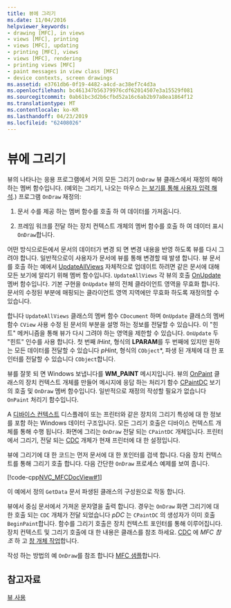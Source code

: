 ```yaml
---
title: 뷰에 그리기
ms.date: 11/04/2016
helpviewer_keywords:
- drawing [MFC], in views
- views [MFC], printing
- views [MFC], updating
- printing [MFC], views
- views [MFC], rendering
- printing views [MFC]
- paint messages in view class [MFC]
- device contexts, screen drawings
ms.assetid: e3761db6-0f19-4482-a4cd-ac38ef7c4d3a
ms.openlocfilehash: bc461347b56379976cdf62014507e3a15529f081
ms.sourcegitcommit: 0ab61bc3d2b6cfbd52a16c6ab2b97a8ea1864f12
ms.translationtype: MT
ms.contentlocale: ko-KR
ms.lasthandoff: 04/23/2019
ms.locfileid: "62408026"
---
```

# <a name="drawing-in-a-view"></a>뷰에 그리기

뷰의 나타나는 응용 프로그램에서 거의 모든 그리기 `OnDraw` 뷰 클래스에서 재정의 해야 하는 멤버 함수입니다. (예외는 그리기, 나오는 마우스 [는 보기를 통해 사용자 입력 해석](../mfc/interpreting-user-input-through-a-view.md).) 프로그램 `OnDraw` 재정의:

1. 문서 수를 제공 하는 멤버 함수를 호출 하 여 데이터를 가져옵니다.

1. 프레임 워크를 전달 하는 장치 컨텍스트 개체의 멤버 함수를 호출 하 여 데이터 표시 `OnDraw`합니다.

어떤 방식으로든에서 문서의 데이터가 변경 되 면 변경 내용을 반영 하도록 뷰를 다시 그려야 합니다. 일반적으로이 사용자가 문서에 뷰를 통해 변경할 때 발생 합니다. 뷰 문서를 호출 하는 예에서 [UpdateAllViews](../mfc/reference/cdocument-class.md#updateallviews) 자체적으로 업데이트 하려면 같은 문서에 대해 모든 보기에 알리기 위해 멤버 함수입니다. `UpdateAllViews` 각 뷰의 호출 [OnUpdate](../mfc/reference/cview-class.md#onupdate) 멤버 함수입니다. 기본 구현을 `OnUpdate` 뷰의 전체 클라이언트 영역을 무효화 합니다. 문서의 수정된 부분에 매핑되는 클라이언트 영역 지역에만 무효화 하도록 재정의할 수 있습니다.

합니다 `UpdateAllViews` 클래스의 멤버 함수 `CDocument` 하며 `OnUpdate` 클래스의 멤버 함수 `CView` 사용 수정 된 문서의 부분을 설명 하는 정보를 전달할 수 있습니다. 이 "힌트" 메커니즘을 통해 뷰가 다시 그려야 하는 영역을 제한할 수 있습니다. `OnUpdate` 두 "힌트" 인수를 사용 합니다. 첫 번째 *lHint*, 형식의 **LPARAM**를 두 번째에 있지만 원하는 모든 데이터를 전달할 수 있습니다 *pHint*, 형식의 `CObject`*, 파생 된 개체에 대 한 포인터를 전달할 수 있습니다 `CObject`합니다.

뷰를 잘못 되 면 Windows 보냅니다를 **WM_PAINT** 메시지입니다. 뷰의 [OnPaint](../mfc/reference/cwnd-class.md#onpaint) 클래스의 장치 컨텍스트 개체를 만들어 메시지에 응답 하는 처리기 함수 [CPaintDC](../mfc/reference/cpaintdc-class.md) 보기의 호출 및 `OnDraw` 멤버 함수입니다. 일반적으로 재정의 작성할 필요가 없습니다 `OnPaint` 처리기 함수입니다.

A [디바이스 컨텍스트](../mfc/device-contexts.md) 디스플레이 또는 프린터와 같은 장치의 그리기 특성에 대 한 정보를 포함 하는 Windows 데이터 구조입니다. 모든 그리기 호출은 디바이스 컨텍스트 개체를 통해 수행 됩니다. 화면에 그리는 `OnDraw` 전달 되는 `CPaintDC` 개체입니다. 프린터에서 그리기, 전달 되는 [CDC](../mfc/reference/cdc-class.md) 개체가 현재 프린터에 대 한 설정입니다.

뷰에 그리기에 대 한 코드는 먼저 문서에 대 한 포인터를 검색 합니다. 다음 장치 컨텍스트를 통해 그리기 호출 합니다. 다음 간단한 `OnDraw` 프로세스 예제를 보여 줍니다.

[!code-cpp[NVC_MFCDocView#1](../mfc/codesnippet/cpp/drawing-in-a-view_1.cpp)]

이 예에서 정의 `GetData` 문서 파생된 클래스의 구성원으로 작동 합니다.

뷰에서 중심 문서에서 가져온 문자열을 출력 합니다. 경우는 `OnDraw` 화면 그리기에 대 한 호출 되는 `CDC` 개체가 전달 되었습니다 *pDC* 는 `CPaintDC` 의 생성자가 이미 호출 `BeginPaint`합니다. 함수를 그리기 호출은 장치 컨텍스트 포인터를 통해 이루어집니다. 장치 컨텍스트 및 그리기 호출에 대 한 내용은 클래스를 참조 하세요. [CDC](../mfc/reference/cdc-class.md) 에 *MFC 참조* 하 고 [창 개체 작업](../mfc/working-with-window-objects.md)합니다.

작성 하는 방법의 예 `OnDraw`를 참조 합니다 [MFC 샘플](../overview/visual-cpp-samples.md)합니다.

## <a name="see-also"></a>참고자료

[뷰 사용](../mfc/using-views.md)
